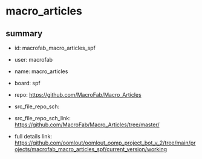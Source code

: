# macro_articles
 
## summary 
* id: macrofab_macro_articles_spf
* user: macrofab
* name: macro_articles
* board: spf
* repo: https://github.com/MacroFab/Macro_Articles



* src_file_repo_sch: 
* src_file_repo_sch_link: https://github.com/MacroFab/Macro_Articles/tree/master/
* full details link: https://github.com/oomlout/oomlout_oomp_project_bot_v_2/tree/main/projects/macrofab_macro_articles_spf/current_version/working  







